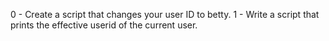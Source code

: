 0 - Create a script that changes your user ID to betty. 1 - Write a script that prints the effective userid of the current user.
